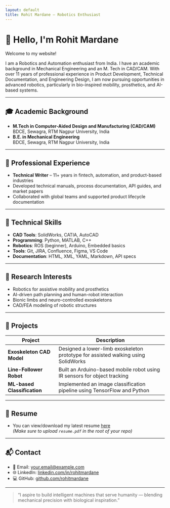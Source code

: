 ```yaml
---
layout: default
title: Rohit Mardane – Robotics Enthusiast
---
```


# 👋 Hello, I'm **Rohit Mardane**

Welcome to my website!

I am a Robotics and Automation enthusiast from India. I have an academic background in Mechanical Engineering and an M. Tech in CAD/CAM. With over 11 years of professional experience in Product Development, Technical Documentation, and Engineering Design, I am now pursuing opportunities in advanced robotics, particularly in bio-inspired mobility, prosthetics, and AI-based systems.

---

## 🎓 Academic Background

- **M.Tech in Computer-Aided Design and Manufacturing (CAD/CAM)**  
  BDCE, Sewagra, RTM Nagpur University, India 
- **B.E. in Mechanical Engineering**  
  BDCE, Sewagra, RTM Nagpur University, India

---

## 💼 Professional Experience

- **Technical Writer** – 11+ years in fintech, automation, and product-based industries
- Developed technical manuals, process documentation, API guides, and market papers
- Collaborated with global teams and supported product lifecycle documentation

---

## 🔧 Technical Skills

- **CAD Tools**: SolidWorks, CATIA, AutoCAD
- **Programming**: Python, MATLAB, C++
- **Robotics**: ROS (beginner), Arduino, Embedded basics
- **Tools**: Git, JIRA, Confluence, Figma, VS Code
- **Documentation**: HTML, XML, YAML, Markdown, API specs

---

## 🔬 Research Interests

- Robotics for assistive mobility and prosthetics
- AI-driven path planning and human-robot interaction
- Bionic limbs and neuro-controlled exoskeletons
- CAD/FEA modeling of robotic structures

---

## 📁 Projects

| Project | Description |
|--------|-------------|
| **Exoskeleton CAD Model** | Designed a lower-limb exoskeleton prototype for assisted walking using SolidWorks |
| **Line-Follower Robot** | Built an Arduino-based mobile robot using IR sensors for object tracking |
| **ML-based Classification** | Implemented an image classification pipeline using TensorFlow and Python |

---

## 📜 Resume

- You can view/download my latest resume [here](./resume.pdf)  
*(Make sure to upload `resume.pdf` in the root of your repo)*

---

## 📬 Contact

- 📧 Email: [your.email@example.com](mailto:your.email@example.com)
- 🌐 LinkedIn: [linkedin.com/in/rohitmardane](https://linkedin.com/in/rohitmardane)
- 💻 GitHub: [github.com/rohitmardane](https://github.com/rohitmardane)

---

> “I aspire to build intelligent machines that serve humanity — blending mechanical precision with biological inspiration.”



